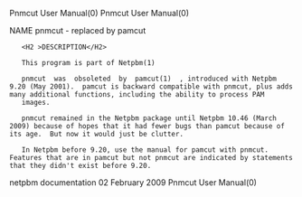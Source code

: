 Pnmcut User Manual(0)                                                                                                                                                                   Pnmcut User Manual(0)



NAME
       pnmcut - replaced by pamcut


       <H2 >DESCRIPTION</H2>

       This program is part of Netpbm(1)

       pnmcut  was  obsoleted  by  pamcut(1)  , introduced with Netpbm 9.20 (May 2001).  pamcut is backward compatible with pnmcut, plus adds many additional functions, including the ability to process PAM
       images.

       pnmcut remained in the Netpbm package until Netpbm 10.46 (March 2009) because of hopes that it had fewer bugs than pamcut because of its age.  But now it would just be clutter.

       In Netpbm before 9.20, use the manual for pamcut with pnmcut.  Features that are in pamcut but not pnmcut are indicated by statements that they didn't exist before 9.20.



netpbm documentation                                                                           02 February 2009                                                                         Pnmcut User Manual(0)
